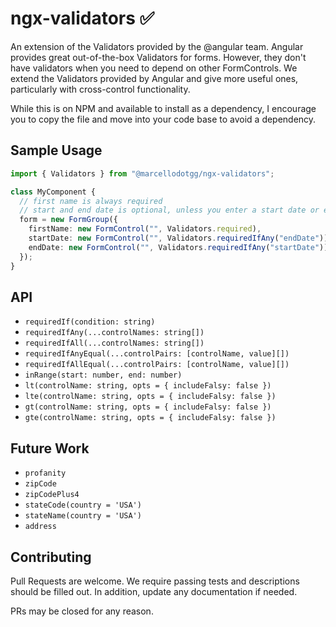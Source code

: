 # ngx-validators ✅️

An extension of the Validators provided by the @angular team. Angular provides great out-of-the-box Validators for forms. However, they don't have validators when you need to depend on other FormControls. We extend the Validators provided by Angular and give more useful ones, particularly with cross-control functionality.

While this is on NPM and available to install as a dependency, I encourage you to copy the file and move into your code base to avoid a dependency.

## Sample Usage
```ts
import { Validators } from "@marcellodotgg/ngx-validators";

class MyComponent {
  // first name is always required
  // start and end date is optional, unless you enter a start date or end date.
  form = new FormGroup({
    firstName: new FormControl("", Validators.required),
    startDate: new FormControl("", Validators.requiredIfAny("endDate")),
    endDate: new FormControl("", Validators.requiredIfAny("startDate")),
  });
}
```

## API
* `requiredIf(condition: string)`
* `requiredIfAny(...controlNames: string[])`
* `requiredIfAll(...controlNames: string[])`
* `requiredIfAnyEqual(...controlPairs: [controlName, value][])`
* `requiredIfAllEqual(...controlPairs: [controlName, value][])`
* `inRange(start: number, end: number)`
* `lt(controlName: string, opts = { includeFalsy: false })`
* `lte(controlName: string, opts = { includeFalsy: false })`
* `gt(controlName: string, opts = { includeFalsy: false })`
* `gte(controlName: string, opts = { includeFalsy: false })`

## Future Work
* `profanity`
* `zipCode`
* `zipCodePlus4`
* `stateCode(country = 'USA')`
* `stateName(country = 'USA')`
* `address`

## Contributing
Pull Requests are welcome. We require passing tests and descriptions should be filled out. In addition, update any documentation if needed.

PRs may be closed for any reason.
